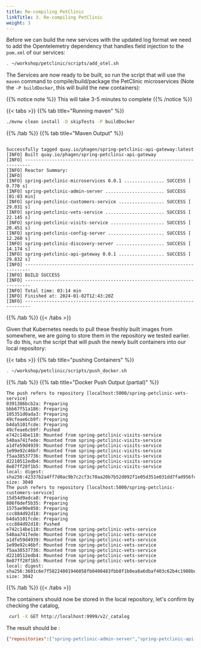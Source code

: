 ```yaml
---
title: Re-compiling PetClinic
linkTitle: 3. Re-compiling PetClinic
weight: 3
---
```


Before we can build the new services with the updated log format we need to add the Opentelemetry dependency that handles field injection to the `pom.xml` of our services:

```bash
. ~/workshop/petclinic/scripts/add_otel.sh
```

The Services are now ready to be built, so run the script that will use the `maven` command to compile/build/package the PetClinic microservices (Note the `-P buildDocker`, this will build the new containers):

{{% notice note %}}
This will take 3-5 minutes to complete
{{% /notice %}}

{{< tabs >}}
{{% tab title="Running maven" %}}

```bash
./mvnw clean install -D skipTests -P buildDocker
```

{{% /tab %}}
{{% tab title="Maven Output" %}}

```text

Successfully tagged quay.io/phagen/spring-petclinic-api-gateway:latest
[INFO] Built quay.io/phagen/spring-petclinic-api-gateway
[INFO] ------------------------------------------------------------------------
[INFO] Reactor Summary:
[INFO] 
[INFO] spring-petclinic-microservices 0.0.1 ............... SUCCESS [  0.770 s]
[INFO] spring-petclinic-admin-server ...................... SUCCESS [01:03 min]
[INFO] spring-petclinic-customers-service ................. SUCCESS [ 29.031 s]
[INFO] spring-petclinic-vets-service ...................... SUCCESS [ 22.145 s]
[INFO] spring-petclinic-visits-service .................... SUCCESS [ 20.451 s]
[INFO] spring-petclinic-config-server ..................... SUCCESS [ 12.260 s]
[INFO] spring-petclinic-discovery-server .................. SUCCESS [ 14.174 s]
[INFO] spring-petclinic-api-gateway 0.0.1 ................. SUCCESS [ 29.832 s]
[INFO] ------------------------------------------------------------------------
[INFO] BUILD SUCCESS
[INFO] ------------------------------------------------------------------------
[INFO] Total time: 03:14 min
[INFO] Finished at: 2024-01-02T12:43:20Z
[INFO] ------------------------------------------------------------------------
```

{{% /tab %}}
{{< /tabs >}}

Given that Kubernetes needs to pull these freshly built images from somewhere, we are going to store them in the repository we tested earlier. To do this, run the script that will push the newly built containers into our local repository:

{{< tabs >}}
{{% tab title="pushing Containers" %}}

```bash
. ~/workshop/petclinic/scripts/push_docker.sh 
```

{{% /tab %}}
{{% tab title="Docker Push Output (partial)" %}}

```text
The push refers to repository [localhost:5000/spring-petclinic-vets-service]
0391386bcb2a: Preparing
bbb67f51a186: Preparing
105351d0ada3: Preparing
49cfeae6cb9f: Preparing
b4da5101fcde: Preparing
49cfeae6cb9f: Pushed
e742c14be110: Mounted from spring-petclinic-visits-service
540aa741fede: Mounted from spring-petclinic-visits-service
a1dfe59d4939: Mounted from spring-petclinic-visits-service
1e99e92c46bf: Mounted from spring-petclinic-visits-service
f5aa38537736: Mounted from spring-petclinic-visits-service
d2210512edb4: Mounted from spring-petclinic-visits-service
8e87ff28f1b5: Mounted from spring-petclinic-visits-service
local: digest: sha256:42337b2a4ff7d0ac9b7c2cf3c70aa20b7b52d092f1e05d351e031dd7fad956fc size: 3040
The push refers to repository [localhost:5000/spring-petclinic-customers-service]
15d54d9adca8: Preparing
886f6def5b35: Preparing
1575ae90e858: Preparing
ccc884d92d18: Preparing
b4da5101fcde: Preparing
ccc884d92d18: Pushed
e742c14be110: Mounted from spring-petclinic-vets-service
540aa741fede: Mounted from spring-petclinic-vets-service
a1dfe59d4939: Mounted from spring-petclinic-vets-service
1e99e92c46bf: Mounted from spring-petclinic-vets-service
f5aa38537736: Mounted from spring-petclinic-vets-service
d2210512edb4: Mounted from spring-petclinic-vets-service
8e87ff28f1b5: Mounted from spring-petclinic-vets-service
local: digest: sha256:3601c6e7f58224001946058fb0400483fbb8f1b0ea8a6dbaf403c62b4c1908be size: 3042
```

{{% /tab %}}
{{< /tabs >}}

The containers should now be stored in the local repository, let's confirm by checking the catalog,

```bash
 curl -X GET http://localhost:9999/v2/_catalog 
```

The result should be :

``` json
{"repositories":["spring-petclinic-admin-server","spring-petclinic-api-gateway","spring-petclinic-config-server","spring-petclinic-customers-service","spring-petclinic-discovery-server","spring-petclinic-vets-service","spring-petclinic-visits-service"]}
```

